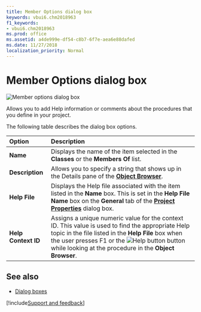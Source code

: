 ```yaml
---
title: Member Options dialog box
keywords: vbui6.chm2018963
f1_keywords:
- vbui6.chm2018963
ms.prod: office
ms.assetid: a4de999e-df54-c8b7-6f7e-aea6e88dafed
ms.date: 11/27/2018
localization_priority: Normal
---
```



# Member Options dialog box

![Member options dialog box](../../../images/membropt_ZA01201624.gif)

Allows you to add Help information or comments about the procedures that you define in your project.

The following table describes the dialog box options.

|Option|Description|
|:-----|:----------|
|**Name**|Displays the name of the item selected in the **Classes** or the **Members Of** list.|
|**Description**|Allows you to specify a string that shows up in the Details pane of the **[Object Browser](object-browser.md)**.|
|**Help File**|Displays the Help file associated with the item listed in the **Name** box. This is set in the **Help File Name** box on the **General** tab of the **[Project Properties](project-properties-dialog-box.md)** dialog box.|
|**Help Context ID**|Assigns a unique numeric value for the context ID. This value is used to find the appropriate Help topic in the file listed in the **Help File** box when the user presses F1 or the ![Help button](../../../images/but_help_ZA01201583.gif) button while looking at the procedure in the **Object Browser**.|


## See also

- [Dialog boxes](../dialog-boxes.md)

[!include[Support and feedback](~/includes/feedback-boilerplate.md)]